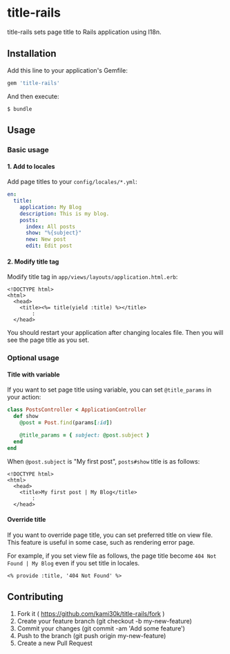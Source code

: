 # title-rails

title-rails sets page title to Rails application using I18n.

## Installation

Add this line to your application's Gemfile:

```ruby
gem 'title-rails'
```

And then execute:

```
$ bundle
```

## Usage

### Basic usage

#### 1. Add to locales

Add page titles to your `config/locales/*.yml`:

```yaml
en:
  title:
    application: My Blog
    description: This is my blog.
    posts:
      index: All posts
      show: "%{subject}"
      new: New post
      edit: Edit post
```

#### 2. Modify title tag

Modify title tag in `app/views/layouts/application.html.erb`:

```erb
<!DOCTYPE html>
<html>
  <head>
    <title><%= title(yield :title) %></title>
        :
  </head>
```

You should restart your application after changing locales file.
Then you will see the page title as you set.

### Optional usage

#### Title with variable

If you want to set page title using variable, you can set `@title_params` in your action:

```ruby
class PostsController < ApplicationController
  def show
    @post = Post.find(params[:id])

    @title_params = { subject: @post.subject }
  end
end
```

When `@post.subject` is "My first post", `posts#show` title is as follows:

```erb
<!DOCTYPE html>
<html>
  <head>
    <title>My first post | My Blog</title>
        :
  </head>
```

#### Override title

If you want to override page title, you can set preferred title on view file.
This feature is useful in some case, such as rendering error page.

For example, if you set view file as follows, the page title become `404 Not Found | My Blog` even if you set title in locales.

```erb
<% provide :title, '404 Not Found' %>
```

## Contributing

1. Fork it ( https://github.com/kami30k/title-rails/fork )
2. Create your feature branch (git checkout -b my-new-feature)
3. Commit your changes (git commit -am 'Add some feature')
4. Push to the branch (git push origin my-new-feature)
5. Create a new Pull Request

